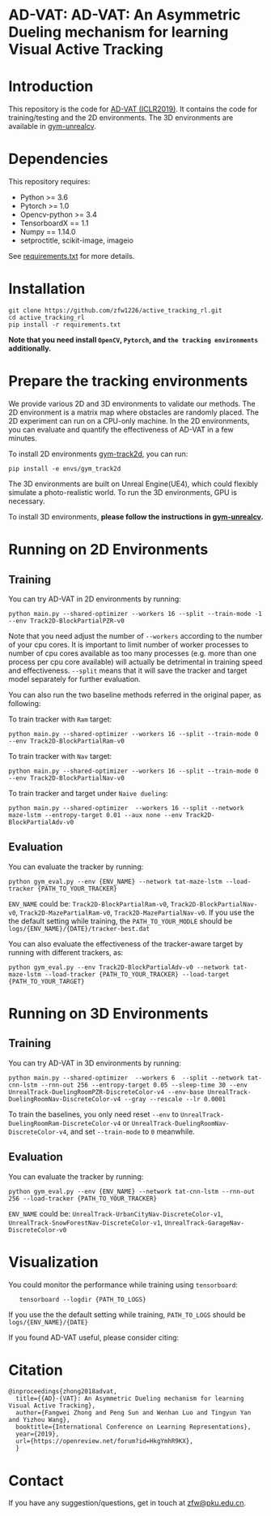 # AD-VAT: AD-VAT: An Asymmetric Dueling mechanism for learning Visual Active Tracking
# Introduction
This repository is the code for [AD-VAT (ICLR2019)](https://openreview.net/pdf?id=HkgYmhR9KX). 
It contains the code for training/testing and the 2D environments.
The 3D environments are available in [gym-unrealcv](https://github.com/zfw1226/gym-unrealcv).

# Dependencies
This repository requires:
- Python >= 3.6
- Pytorch >= 1.0
- Opencv-python >= 3.4
- TensorboardX == 1.1
- Numpy == 1.14.0
- setproctitle, scikit-image, imageio

See [requirements.txt](requirements.txt) for more details.
# Installation
```
git clone https://github.com/zfw1226/active_tracking_rl.git
cd active_tracking_rl
pip install -r requirements.txt
```
**Note that you need install `OpenCV`, `Pytorch`, and `the tracking environments` additionally.**

# Prepare the tracking environments
We provide various 2D and 3D environments to validate our methods.
The 2D environment is a matrix map where obstacles are randomly placed.
The 2D experiment can run on a CPU-only machine.
In the 2D environments, you can evaluate and quantify the effectiveness of AD-VAT in a few minutes. 

To install 2D environments [gym-track2d](/envs/gym-track2d), you can run:
```
pip install -e envs/gym_track2d
```

The 3D environments are built on Unreal Engine(UE4), which could flexibly
simulate a photo-realistic world.
To run the 3D environments, GPU is necessary.

To install 3D environments, **please follow the instructions in 
[gym-unrealcv](https://github.com/zfw1226/gym-unrealcv).**

# Running on 2D Environments
## Training
You can try AD-VAT in 2D environments by running:
```
python main.py --shared-optimizer --workers 16 --split --train-mode -1 --env Track2D-BlockPartialPZR-v0
```
Note that you need adjust the number of `--workers` according to the number of your cpu cores.
It is important to limit number of worker processes to number of cpu cores available 
as too many processes (e.g. more than one process per cpu core available) will actually be detrimental 
in training speed and effectiveness.
`--split` means that it will save the tracker and target model separately for further evaluation.

You can also run the two baseline methods referred in the original paper, as following:

To train tracker with `Ram` target:
```
python main.py --shared-optimizer --workers 16 --split --train-mode 0 --env Track2D-BlockPartialRam-v0
```
To train tracker with `Nav` target:
```
python main.py --shared-optimizer --workers 16 --split --train-mode 0 --env Track2D-BlockPartialNav-v0
```
To train tracker and target under `Naive dueling`:
```
python main.py --shared-optimizer  --workers 16 --split --network maze-lstm --entropy-target 0.01 --aux none --env Track2D-BlockPartialAdv-v0
```

## Evaluation
You can evaluate the tracker by running:
```
python gym_eval.py --env {ENV_NAME} --network tat-maze-lstm --load-tracker {PATH_TO_YOUR_TRACKER}
```
`ENV_NAME` could be: `Track2D-BlockPartialRam-v0`, `Track2D-BlockPartialNav-v0`, `Track2D-MazePartialRam-v0`, `Track2D-MazePartialNav-v0`.
If you use the the default setting while training, the `PATH_TO_YOUR_MODLE` should be `logs/{ENV_NAME}/{DATE}/tracker-best.dat`

You can also evaluate the effectiveness of the tracker-aware target by running with different trackers, as:
```
python gym_eval.py --env Track2D-BlockPartialAdv-v0 --network tat-maze-lstm --load-tracker {PATH_TO_YOUR_TRACKER} --load-target {PATH_TO_YOUR_TARGET}
```

# Running on 3D Environments
## Training
You can try AD-VAT in 3D environments by running:
```
python main.py --shared-optimizer  --workers 6  --split --network tat-cnn-lstm --rnn-out 256 --entropy-target 0.05 --sleep-time 30 --env UnrealTrack-DuelingRoomPZR-DiscreteColor-v4 --env-base UnrealTrack-DuelingRoomNav-DiscreteColor-v4 --gray --rescale --lr 0.0001
```
To train the baselines, you only need reset `--env` to `UnrealTrack-DuelingRoomRam-DiscreteColor-v4` or `UnrealTrack-DuelingRoomNav-DiscreteColor-v4`, and set `--train-mode` to `0` meanwhile.

## Evaluation
You can evaluate the tracker by running:
```
python gym_eval.py --env {ENV_NAME} --network tat-cnn-lstm --rnn-out 256 --load-tracker {PATH_TO_YOUR_TRACKER} 
```
``ENV_NAME`` could be: `UnrealTrack-UrbanCityNav-DiscreteColor-v1`, `UnrealTrack-SnowForestNav-DiscreteColor-v1`,
`UnrealTrack-GarageNav-DiscreteColor-v0`

# Visualization
You could monitor the performance while training using `tensorboard`:
```
   tensorboard --logdir {PATH_TO_LOGS}
```
If you use the the default setting while training, `PATH_TO_LOGS` should be `logs/{ENV_NAME}/{DATE}`

If you found AD-VAT useful, please consider citing:
# Citation
```
@inproceedings{zhong2018advat,
  title={{AD}-{VAT}: An Asymmetric Dueling mechanism for learning Visual Active Tracking},
  author={Fangwei Zhong and Peng Sun and Wenhan Luo and Tingyun Yan and Yizhou Wang},
  booktitle={International Conference on Learning Representations},
  year={2019},
  url={https://openreview.net/forum?id=HkgYmhR9KX},
  }
```

# Contact
If you have any suggestion/questions, get in touch at [zfw@pku.edu.cn](zfw@pku.edu.cn).